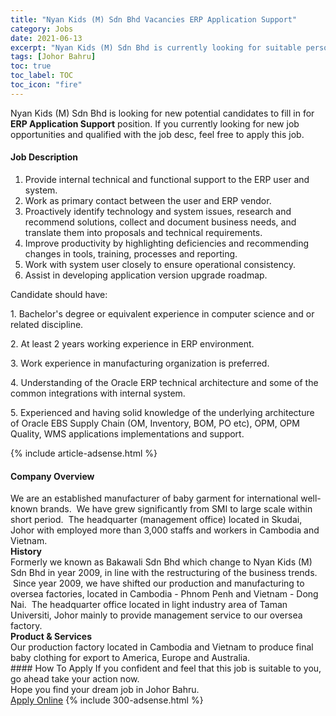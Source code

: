 ```yaml
---
title: "Nyan Kids (M) Sdn Bhd Vacancies ERP Application Support" 
category: Jobs 
date: 2021-06-13 
excerpt: "Nyan Kids (M) Sdn Bhd is currently looking for suitable person to fill in the ERP Application Support which based in Johor Bahru" 
tags: [Johor Bahru] 
toc: true 
toc_label: TOC 
toc_icon: "fire" 
--- 
```


<p>Nyan Kids (M) Sdn Bhd is looking for new potential candidates to fill in for <b>ERP Application Support</b> position. If you currently looking for new job opportunities and qualified with the job desc, feel free to apply this job.
</p><div><div><h4>Job Description</h4></div><div><div><span><div><ol><li>Provide internal technical and functional support to the ERP user and system.</li><li>Work as primary contact between the user and ERP vendor.</li><li>Proactively identify technology and system issues, research and recommend solutions, collect and document business needs, and translate them into proposals and technical requirements.</li><li>Improve productivity by highlighting deficiencies and recommending changes in tools, training, processes and reporting.</li><li>Work with system user closely to ensure operational consistency.</li><li>Assist in developing application version upgrade roadmap.</li></ol><p>Candidate should have:</p><p>1.	Bachelor's degree or equivalent experience in computer science and or related discipline.</p><p>2.	At least 2 years working experience in ERP environment.</p><p>3.	Work experience in manufacturing organization is preferred.</p><p>4.	Understanding of the Oracle ERP technical architecture and some of the common integrations with internal system.</p><p>5.	Experienced and having solid knowledge of the underlying architecture of Oracle EBS Supply Chain (OM, Inventory, BOM, PO etc), OPM, OPM Quality, WMS applications implementations and support.</p></div></span></div></div></div> 
{% include article-adsense.html %} 
<div><div><h4>Company Overview</h4></div><div><div><span><div><div>
<div>We are an established manufacturer of baby garment for international well-known brands. &#160;We have grew significantly from SMI to large scale within short period. &#160;The headquarter (management office) located in Skudai, Johor with employed more than 3,000 staffs and workers in Cambodia and Vietnam.</div>
</div>
<div><strong>History</strong></div>
<div>
<div>Formerly we known as Bakawali Sdn Bhd which change to Nyan Kids (M) Sdn Bhd in year 2009, in line with the restructuring of the business trends. &#160;Since year 2009, we have shifted our production and manufacturing to oversea factories, located in Cambodia - Phnom Penh and Vietnam - Dong Nai. &#160;The headquarter office located in light industry area of Taman Universiti, Johor mainly to provide management service to our oversea factory.</div>
</div>
<div><strong>Product &amp; Services</strong></div>
<div>
<div>Our production factory located in Cambodia and Vietnam to produce final baby clothing for export to America, Europe and Australia.</div>
</div></div></span></div></div></div> 
#### How To Apply 
If you confident and feel that this job is suitable to you, go ahead take your action now. <br/> 
Hope you find your dream job in Johor Bahru. <br/> 
<a href="https://www.jobstreet.com.my/en/job/erp-application-support-4577708?jobId=jobstreet-my-job-4577708&" class="btn btn--info" target="_blank" rel="nofollow noopenner">Apply Online</a> 
{% include 300-adsense.html %} 